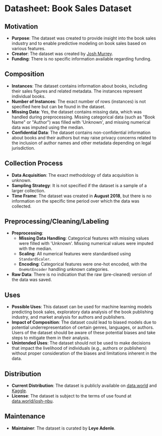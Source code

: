 # Datasheet: Book Sales Dataset

## Motivation

- **Purpose**: The dataset was created to provide insight into the book sales industry and to enable predictive modeling on book sales based on various features.
- **Creator**: The dataset was created by [Josh Murrey](https://data.world/josh-nbu/books).
- **Funding**: There is no specific information available regarding funding.

## Composition

- **Instances**: The dataset contains information about books, including their sales figures and related metadata. The instances represent individual books.
- **Number of Instances**: The exact number of rows (instances) is not specified here but can be found in the dataset.
- **Missing Data**: Yes, the dataset contains missing data, which was handled during preprocessing. Missing categorical data (such as "Book Name" or "Author") was filled with 'Unknown', and missing numerical data was imputed using the median.
- **Confidential Data**: The dataset contains non-confidential information about books and their authors but may raise privacy concerns related to the inclusion of author names and other metadata depending on legal jurisdiction.

## Collection Process

- **Data Acquisition**: The exact methodology of data acquisition is unknown.
- **Sampling Strategy**: It is not specified if the dataset is a sample of a larger collection.
- **Time Frame**: The dataset was created in **August 2018**, but there is no information on the specific time period over which the data was collected.

## Preprocessing/Cleaning/Labeling

- **Preprocessing**: 
   - **Missing Data Handling**: Categorical features with missing values were filled with 'Unknown'. Missing numerical values were imputed with the median.
   - **Scaling**: All numerical features were standardised using `StandardScaler`.
   - **Encoding**: Categorical features were one-hot encoded, with the `OneHotEncoder` handling unknown categories.
- **Raw Data**: There is no indication that the raw (pre-cleaned) version of the data was saved.

## Uses

- **Possible Uses**: This dataset can be used for machine learning models predicting book sales, exploratory data analysis of the book publishing industry, and market analysis for authors and publishers.
- **Impact of Composition**: The dataset could lead to biased models due to potential underrepresentation of certain genres, languages, or authors. Users of the dataset should be aware of these potential biases and take steps to mitigate them in their analysis.
- **Unintended Uses**: The dataset should not be used to make decisions that impact the livelihood of individuals (e.g., authors or publishers) without proper consideration of the biases and limitations inherent in the data.

## Distribution

- **Current Distribution**: The dataset is publicly available on [data.world](https://data.world/josh-nbu) and [Kaggle](https://www.kaggle.com/datasets/thedevastator/books-sales-and-ratings).
- **License**: The dataset is subject to the terms of use found at [data.world/josh-nbu](https://data.world/josh-nbu).

## Maintenance

- **Maintainer**: The dataset is curated by **Leye Adenle**.